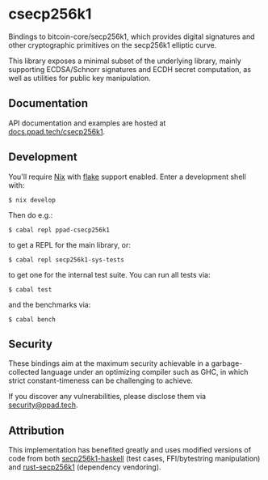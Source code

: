 # csecp256k1

Bindings to bitcoin-core/secp256k1, which provides digital signatures
and other cryptographic primitives on the secp256k1 elliptic curve.

This library exposes a minimal subset of the underlying library, mainly
supporting ECDSA/Schnorr signatures and ECDH secret computation, as well
as utilities for public key manipulation.

## Documentation

API documentation and examples are hosted at
[docs.ppad.tech/csecp256k1][hadoc].

## Development

You'll require [Nix][nixos] with [flake][flake] support enabled. Enter a
development shell with:

```
$ nix develop
```

Then do e.g.:

```
$ cabal repl ppad-csecp256k1
```

to get a REPL for the main library, or:

```
$ cabal repl secp256k1-sys-tests
```

to get one for the internal test suite. You can run all tests via:

```
$ cabal test
```

and the benchmarks via:

```
$ cabal bench
```

## Security

These bindings aim at the maximum security achievable in a
garbage-collected language under an optimizing compiler such as GHC, in
which strict constant-timeness can be challenging to achieve.

If you discover any vulnerabilities, please disclose them via
security@ppad.tech.

## Attribution

This implementation has benefited greatly and uses modified versions of
code from both [secp256k1-haskell][hsecp] (test cases, FFI/bytestring
manipulation) and [rust-secp256k1][rsecp] (dependency vendoring).

[nixos]: https://nixos.org/
[flake]: https://nixos.org/manual/nix/unstable/command-ref/new-cli/nix3-flake.html
[hadoc]: https://docs.ppad.tech/csecp256k1
[hsecp]: https://github.com/haskoin/secp256k1-haskell
[rsecp]: https://github.com/rust-bitcoin/rust-secp256k1
